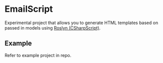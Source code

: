 # EmailScript
Experimental project that allows you to generate HTML templates based on passed in models using [Roslyn (CSharpScript)](https://github.com/dotnet/roslyn).

## Example
Refer to example project in repo.
